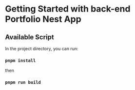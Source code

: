 # Getting Started with back-end Portfolio Nest App

## Available Script

In the project directory, you can run:

### `pnpm install` 

then

### `pnpm run build`